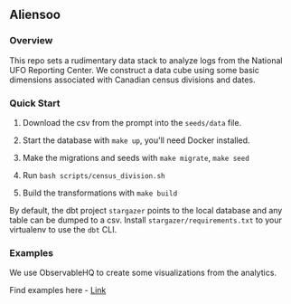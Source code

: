 ## Aliensoo

### Overview

This repo sets a rudimentary data stack to analyze logs from the National UFO Reporting Center. We construct a data cube using some basic dimensions associated with Canadian census divisions and
dates.

### Quick Start

1. Download the csv from the prompt into the `seeds/data` file.

2. Start the database with `make up`, you'll need Docker installed.

3. Make the migrations and seeds with `make migrate`, `make seed`

4. Run `bash scripts/census_division.sh`

5. Build the transformations with `make build`

By default, the dbt project `stargazer` points to the local database and any table can be dumped to a csv. Install `stargazer/requirements.txt` to your virtualenv to use the `dbt` CLI.

### Examples
We use ObservableHQ to create some visualizations from the analytics.

Find examples here - [Link](https://observablehq.com/d/a0ed3bb6c7f61929)
